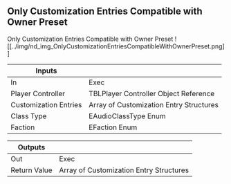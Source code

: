 ## Only Customization Entries Compatible with Owner Preset
Only Customization Entries Compatible with Owner Preset
![[../img/nd_img_OnlyCustomizationEntriesCompatibleWithOwnerPreset.png]]

|Inputs||
|--|--|
| In | Exec |
| Player Controller | TBLPlayer Controller Object Reference |
| Customization Entries | Array of Customization Entry Structures |
| Class Type | EAudioClassType Enum |
| Faction | EFaction Enum |

|Outputs||
|--|--|
| Out | Exec |
| Return Value | Array of Customization Entry Structures |
